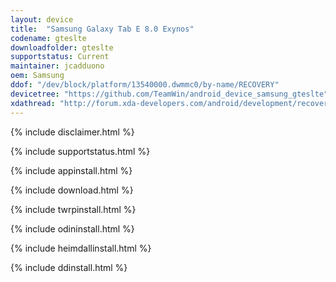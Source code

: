 ```yaml
---
layout: device
title:  "Samsung Galaxy Tab E 8.0 Exynos"
codename: gteslte
downloadfolder: gteslte
supportstatus: Current
maintainer: jcadduono
oem: Samsung
ddof: "/dev/block/platform/13540000.dwmmc0/by-name/RECOVERY"
devicetree: "https://github.com/TeamWin/android_device_samsung_gteslte"
xdathread: "http://forum.xda-developers.com/android/development/recovery-official-twrp-gteslte-galaxy-t3419219"
---
```


{% include disclaimer.html %}

{% include supportstatus.html %}

{% include appinstall.html %}

{% include download.html %}

{% include twrpinstall.html %}

{% include odininstall.html %}

{% include heimdallinstall.html %}

{% include ddinstall.html %}

